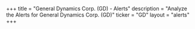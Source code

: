 +++
title = "General Dynamics Corp. (GD) - Alerts"
description = "Analyze the Alerts for General Dynamics Corp. (GD)"
ticker = "GD"
layout = "alerts"
+++


